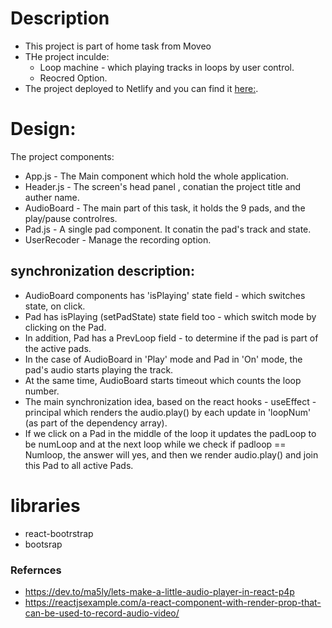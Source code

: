 # Description
* This project is part of home task from Moveo
* THe project inculde:
    * Loop machine - which playing tracks in loops by user control.
    * Reocred Option.
* The project deployed to Netlify and you can find it [here:](https://pedantic-easley-96a02f.netlify.app/).

# Design:
The project components:
*  App.js - The Main component which hold the whole application.
* Header.js - The screen's head panel , conatian the project title and auther name.
* AudioBoard - The main part of this task, it holds the 9 pads, and the play/pause controlres.
* Pad.js - A single pad component. It conatin the pad's track and state.
* UserRecoder - Manage the recording option.

## synchronization description:
* AudioBoard components has 'isPlaying' state field - which switches state, on click.
* Pad has isPlaying (setPadState) state field too - which switch mode by clicking on the Pad.
* In addition, Pad has a PrevLoop field - to determine if the pad is part of the active pads.
* In the case of AudioBoard in 'Play' mode and Pad in 'On' mode, the pad's audio starts playing the track.
* At the same time, AudioBoard starts timeout which counts the loop number.
* The main synchronization idea, based on the react hooks - useEffect - principal which renders the audio.play() by each update in 'loopNum' (as part of the dependency array).
* If we click on a Pad in the middle of the loop it updates the padLoop to be numLoop and at the next loop while we check if padloop == Numloop, the answer will yes, and then we render audio.play() and join this Pad to all active Pads.


# libraries
* react-bootrstrap
* bootsrap


### Refernces
* https://dev.to/ma5ly/lets-make-a-little-audio-player-in-react-p4p
* https://reactjsexample.com/a-react-component-with-render-prop-that-can-be-used-to-record-audio-video/




